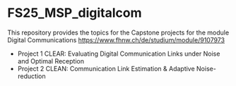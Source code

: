 # FS25_MSP_digitalcom
This repository provides the topics for the Capstone projects for the module Digital Communications https://www.fhnw.ch/de/studium/module/9107973

- Project 1 CLEAR: Evaluating Digital Communication Links under Noise and Optimal Reception
- Project 2 CLEAN: Communication Link Estimation & Adaptive Noise-reduction
